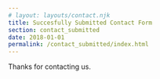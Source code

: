 ```yaml
---
# layout: layouts/contact.njk
title: Succesfully Submitted Contact Form
section: contact_submitted
date: 2018-01-01
permalink: /contact_submitted/index.html
---
```


Thanks for contacting us.